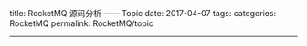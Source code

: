title: RocketMQ 源码分析 —— Topic
date: 2017-04-07
tags:
categories: RocketMQ
permalink: RocketMQ/topic

---